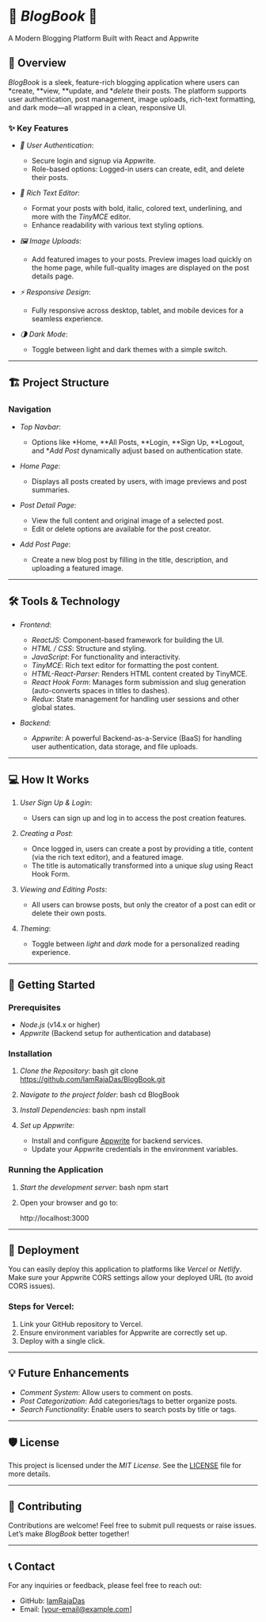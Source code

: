 
# 🌟 *BlogBook* 🌟  
A Modern Blogging Platform Built with React and Appwrite


## 🚀 Overview

*BlogBook* is a sleek, feature-rich blogging application where users can *create, **view, **update, and **delete* their posts. The platform supports user authentication, post management, image uploads, rich-text formatting, and dark mode—all wrapped in a clean, responsive UI.

### ✨ Key Features

- *🔐 User Authentication*: 
  - Secure login and signup via Appwrite.
  - Role-based options: Logged-in users can create, edit, and delete their posts.

- *📝 Rich Text Editor*: 
  - Format your posts with bold, italic, colored text, underlining, and more with the *TinyMCE* editor.
  - Enhance readability with various text styling options.

- *🖼 Image Uploads*: 
  - Add featured images to your posts. Preview images load quickly on the home page, while full-quality images are displayed on the post details page.

- *⚡ Responsive Design*:
  - Fully responsive across desktop, tablet, and mobile devices for a seamless experience.

- *🌗 Dark Mode*: 
  - Toggle between light and dark themes with a simple switch.

---

## 🏗 Project Structure

### Navigation

- *Top Navbar*:
  - Options like *Home, **All Posts, **Login, **Sign Up, **Logout, and **Add Post* dynamically adjust based on authentication state.
  
- *Home Page*:
  - Displays all posts created by users, with image previews and post summaries.
  
- *Post Detail Page*:
  - View the full content and original image of a selected post.  
  - Edit or delete options are available for the post creator.

- *Add Post Page*:
  - Create a new blog post by filling in the title, description, and uploading a featured image.
  
---

## 🛠 Tools & Technology

- *Frontend*:
  - *ReactJS*: Component-based framework for building the UI.
  - *HTML / CSS*: Structure and styling.
  - *JavaScript*: For functionality and interactivity.
  - *TinyMCE*: Rich text editor for formatting the post content.
  - *HTML-React-Parser*: Renders HTML content created by TinyMCE.
  - *React Hook Form*: Manages form submission and slug generation (auto-converts spaces in titles to dashes).
  - *Redux*: State management for handling user sessions and other global states.

- *Backend*:
  - *Appwrite*: A powerful Backend-as-a-Service (BaaS) for handling user authentication, data storage, and file uploads.

---

## 💻 How It Works

1. *User Sign Up & Login*: 
   - Users can sign up and log in to access the post creation features.
   
2. *Creating a Post*: 
   - Once logged in, users can create a post by providing a title, content (via the rich text editor), and a featured image.
   - The title is automatically transformed into a unique *slug* using React Hook Form.

3. *Viewing and Editing Posts*: 
   - All users can browse posts, but only the creator of a post can edit or delete their own posts.

4. *Theming*: 
   - Toggle between *light* and *dark* mode for a personalized reading experience.

---

## 🔧 Getting Started

### Prerequisites

- *Node.js* (v14.x or higher) 
- *Appwrite* (Backend setup for authentication and database)

### Installation

1. *Clone the Repository*:
   bash
   git clone https://github.com/IamRajaDas/BlogBook.git
   

2. *Navigate to the project folder*:
   bash
   cd BlogBook
   

3. *Install Dependencies*:
   bash
   npm install
   

4. *Set up Appwrite*: 
   - Install and configure [Appwrite](https://appwrite.io/) for backend services.
   - Update your Appwrite credentials in the environment variables.

### Running the Application

1. *Start the development server*:
   bash
   npm start
   

2. Open your browser and go to:
   
   http://localhost:3000
   

---

## 🚀 Deployment

You can easily deploy this application to platforms like *Vercel* or *Netlify*. Make sure your Appwrite CORS settings allow your deployed URL (to avoid CORS issues).

### Steps for Vercel:
1. Link your GitHub repository to Vercel.
2. Ensure environment variables for Appwrite are correctly set up.
3. Deploy with a single click.

---

## 💡 Future Enhancements

- *Comment System*: Allow users to comment on posts.
- *Post Categorization*: Add categories/tags to better organize posts.
- *Search Functionality*: Enable users to search posts by title or tags.

---

## 🛡 License

This project is licensed under the *MIT License*. See the [LICENSE](LICENSE) file for more details.

---

## 🤝 Contributing

Contributions are welcome! Feel free to submit pull requests or raise issues. Let’s make *BlogBook* better together!

---

## 📞 Contact

For any inquiries or feedback, please feel free to reach out:
- GitHub: [IamRajaDas](https://github.com/IamRajaDas)
- Email: [your-email@example.com]
 
